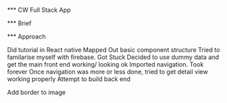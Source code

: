 *** CW Full Stack App



*** Brief


*** Approach

Did tutorial in React native
Mapped Out basic component structure
Tried to familarise myself with firebase.
Got Stuck
Decided to use dummy data and get the main front end working/ looking ok
Imported navigation. Took forever
Once navigation was more or less done,
tried to get detail view working properly
Attempt to build back end

Add border to image

